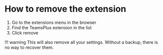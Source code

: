 # How to remove the extension
1. Go to the extensions menu in the browser
2. Find the TeamsPlus extension in the list
3. Click remove

!!! warning
    This will also remove all your settings. Without a backup, there is no way to recover them.